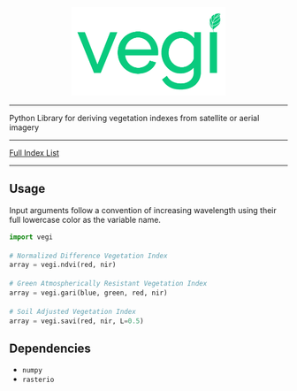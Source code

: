 <p align="center">
  <img src="static/images/vegi_raleway_transparent.png" alt="vegi" height="160px">
</p>

---

Python Library for deriving vegetation indexes from satellite or aerial imagery

---

[Full Index List](docs/index_list.md)

---

## Usage

Input arguments follow a convention of increasing wavelength using their full lowercase color as the variable name.

``` python
import vegi

# Normalized Difference Vegetation Index
array = vegi.ndvi(red, nir)

# Green Atmospherically Resistant Vegetation Index
array = vegi.gari(blue, green, red, nir)

# Soil Adjusted Vegetation Index
array = vegi.savi(red, nir, L=0.5)
```

## Dependencies

- `numpy`
- `rasterio`
